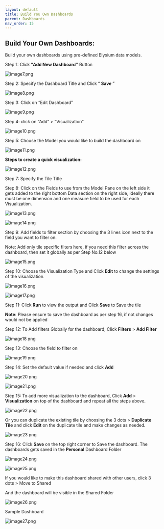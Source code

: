 ```yaml
---
layout: default
title: Build You Own Dashboards
parent: Dashboards
nav_order: 15
---
```




## Build Your Own Dashboards:

Build your own dashboards using pre-defined Elysium data models.

Step 1: Click **"Add New Dashboard”**  Button

![image7.png]({{site.baseurl}}/images/Oberservability-dashboards/image7.png)

Step 2: Specify the Dashboard Title and Click “ **Save** ”

![image8.png]({{site.baseurl}}/images/Oberservability-dashboards/image8.png)





Step 3: Click on “Edit Dashboard”

![image9.png]({{site.baseurl}}/images/Oberservability-dashboards/image9.png)

Step 4: click on “Add” > “Visualization”

![image10.png]({{site.baseurl}}/images/Oberservability-dashboards/image10.png)

Step 5: Choose the Model you would like to build the dashboard on

![image11.png]({{site.baseurl}}/images/Oberservability-dashboards/image11.png)	


**Steps to create a quick visualization:** 

![image12.png]({{site.baseurl}}/images/Oberservability-dashboards/image12.png)





Step 7: Specify the Tile Title

Step 8: Click on the Fields to use from the Model Pane on the left side it gets added to the right bottom Data section on the right side, ideally there must be one dimension and one measure field to be used for each Visualization. 

![image13.png]({{site.baseurl}}/images/Oberservability-dashboards/image13.png)

![image14.png]({{site.baseurl}}/images/Oberservability-dashboards/image14.png)





Step 9: Add fields to filter section by choosing the 3 lines icon next to the field you want to filter on. 

Note: Add only tile specific filters here, if you need this filter across the dashboard, then set it globally as per Step No.12 below

![image15.png]({{site.baseurl}}/images/Oberservability-dashboards/image15.png) 



Step 10: Choose the Visualization Type and Click  **Edit**  to change the settings of the visualization.

![image16.png]({{site.baseurl}}/images/Oberservability-dashboards/image16.png)

![image17.png]({{site.baseurl}}/images/Oberservability-dashboards/image17.png)

Step 11: Click  **Run**  to view the output and Click  **Save** to Save the tile

**Note:** Please ensure to save the dashboard as per step 16, if not changes would not be applied

Step 12: To Add filters Globally for the dashboard, Click  **Filters** >  **Add Filter** 

![image18.png]({{site.baseurl}}/images/Oberservability-dashboards/image18.png)

Step 13: Choose the field to filter on

![image19.png]({{site.baseurl}}/images/Oberservability-dashboards/image19.png)


Step 14: Set the default value if needed and click  **Add**  

![image20.png]({{site.baseurl}}/images/Oberservability-dashboards/image20.png)

![image21.png]({{site.baseurl}}/images/Oberservability-dashboards/image21.png)

Step 15: To add more visualization to the dashboard, Click  **Add**  >  **Visualization**  on top of the dashboard and repeat all the steps above.

![image22.png]({{site.baseurl}}/images/Oberservability-dashboards/image22.png)



Or you can duplicate the existing tile by choosing the 3 dots >  **Duplicate Tile**  and click  **Edit**  on the duplicate tile and make changes as needed.

![image23.png]({{site.baseurl}}/images/Oberservability-dashboards/image23.png)

	

Step 16: Click  **Save**  on the top right corner to Save the dashboard. The dashboards gets saved in the  **Personal**  Dashboard Folder

![image24.png]({{site.baseurl}}/images/Oberservability-dashboards/image24.png)

![image25.png]({{site.baseurl}}/images/Oberservability-dashboards/image25.png)




If you would like to make this dashboard shared with other users, click 3 dots > Move to Shared

And the dashboard will be visible in the Shared Folder

![image26.png]({{site.baseurl}}/images/Oberservability-dashboards/image26.png)



Sample Dashboard

![image27.png]({{site.baseurl}}/images/Oberservability-dashboards/image27.png)

